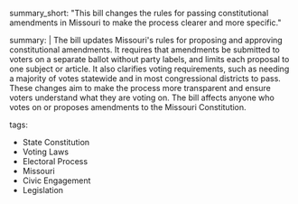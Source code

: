 summary_short: "This bill changes the rules for passing constitutional amendments in Missouri to make the process clearer and more specific."

summary: |
  The bill updates Missouri's rules for proposing and approving constitutional amendments. It requires that amendments be submitted to voters on a separate ballot without party labels, and limits each proposal to one subject or article. It also clarifies voting requirements, such as needing a majority of votes statewide and in most congressional districts to pass. These changes aim to make the process more transparent and ensure voters understand what they are voting on. The bill affects anyone who votes on or proposes amendments to the Missouri Constitution.

tags:
  - State Constitution
  - Voting Laws
  - Electoral Process
  - Missouri
  - Civic Engagement
  - Legislation
